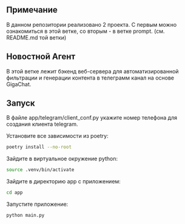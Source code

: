 ## Примечание

В данном репозитории реализовано 2 проекта. С первым можно ознакомиться в этой ветке, 
со вторым - в ветке prompt. (см. README.md той ветки)

## Новостной Агент
В этой ветке лежит бэкенд веб-сервера для автоматизированной фильтрации и генерации контента в телеграмм канал на основе GigaChat. 

## Запуск

В файле app/telegram/client_conf.py укажите номер телефона для создания клиента telegram.

Установите все зависимости из poetry:

```bash
poetry install --no-root
```
Зайдите в виртуальное окружение python:
```bash
source .venv/bin/activate
```
Зайдите в директорию app с приложением:
```bash
cd app
```
Запустите приложение:
```bash
python main.py
```
